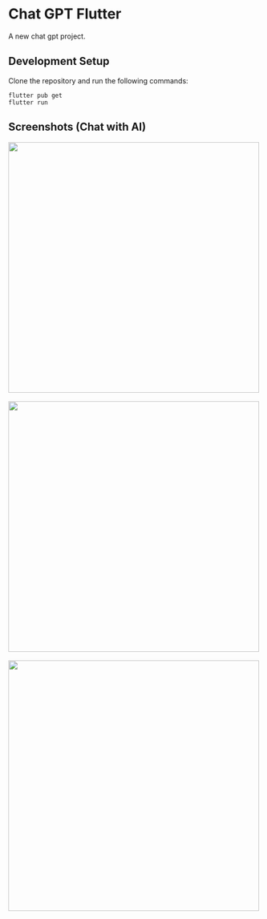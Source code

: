 # Chat GPT Flutter

A new chat gpt project.

## Development Setup
Clone the repository and run the following commands:
```
flutter pub get
flutter run
```


## Screenshots (Chat with AI)

<img src="https://github.com/xihadulislam/chat_gpt_flutter/blob/master/ss/home.png" height="500em" /> &nbsp; 
<img src="https://github.com/xihadulislam/chat_gpt_flutter/blob/master/ss/text.png" height="500em" /> &nbsp;
<img src="https://github.com/xihadulislam/chat_gpt_flutter/blob/master/ss/image.png" height="500em" />


